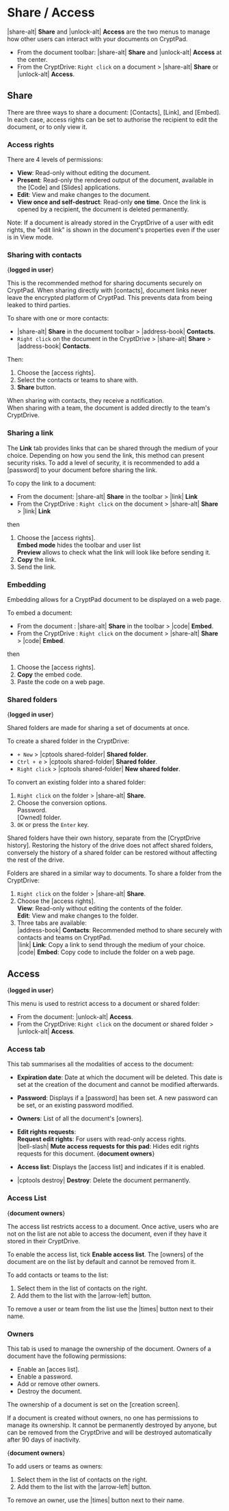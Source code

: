 
# Share / Access

|share-alt| **Share** and |unlock-alt| **Access** are the two menus to manage how other users can interact with your documents on CryptPad. 

- From the document toolbar: |share-alt| **Share** and |unlock-alt| **Access** at the center.
- From the CryptDrive: `Right click` on a document > 
|share-alt| **Share** or |unlock-alt| **Access**.

## Share 

There are three ways to share a document: [Contacts], [Link], and [Embed]. In each case, access rights can be set to authorise the recipient to edit the document, or to only view it. 

### Access rights

There are 4 levels of permissions: 

- **View**: Read-only without editing the document.
- **Present**: Read-only the rendered output of the document, available in the [Code] and [Slides] applications.
- **Edit**: View and make changes to the document. 
- **View once and self-destruct**: Read-only **one time**. Once the link is opened by a recipient, the document is deleted permanently. 

Note: If a document is already stored in the CryptDrive of a user with edit rights, the "edit link" is shown in the document's properties even if the user is in View mode.

### Sharing with contacts
{**logged in user**}

This is the recommended method for sharing documents securely on CryptPad. When sharing directly with [contacts], document links never leave the encrypted platform of CryptPad. This prevents data from being leaked to third parties. 

To share with one or more contacts: 

- |share-alt| **Share** in the document toolbar > |address-book| **Contacts**.
- `Right click` on the document in the CryptDrive > |share-alt| **Share** > |address-book| **Contacts**.

Then: 

1. Choose the [access rights].
2. Select the contacts or teams to share with. 
3. **Share** button.

When sharing with contacts, they receive a notification.  
When sharing with a team, the document is added directly to the team's CryptDrive. 

### Sharing a link 

The **Link** tab provides links that can be shared through the medium of your choice. Depending on how you send the link, this method can present security risks. To add a level of security, it is recommended to add a [password] to your document before sharing the link. 

To copy the link to a document: 

- From the document: |share-alt| **Share** in the toolbar  > |link| **Link**    
- From the CryptDrive : `Right click` on the document > |share-alt| **Share** > |link| **Link** 

then 

1. Choose the [access rights].  
**Embed mode** hides the toolbar and user list  
**Preview** allows to check what the link will look like before sending it. 
1. **Copy** the link.
2. Send the link. 

### Embedding

Embedding allows for a CryptPad document to be displayed on a web page. 

To embed a document: 

- From the document : |share-alt| **Share** in the toolbar > |code| **Embed**.
- From the CryptDrive : `Right click` on the document > |share-alt| **Share** > |code| **Embed**.

then

1. Choose the [access rights]. 
1. **Copy** the embed code. 
1. Paste the code on a web page. 

### Shared folders
{**logged in user**}

Shared folders are made for sharing a set of documents at once. 

To create a shared folder in the CryptDrive: 

- `+ New` > |cptools shared-folder| **Shared folder**.  
- `Ctrl + e` > |cptools shared-folder| **Shared folder**.  
- `Right click` > |cptools shared-folder| **New shared folder**.

To convert an existing folder into a shared folder: 

1. `Right click` on the folder > |share-alt| **Share**. 
1. Choose the conversion options.   
  Password.  
  [Owned] folder.
2. `OK` or press the `Enter` key.

<div class="note">
    Shared folders have their own history, separate from the [CryptDrive history]. Restoring the history of the drive does not affect shared folders, conversely the history of a shared folder can be restored without affecting the rest of the drive.
</div>

Folders are shared in a similar way to documents. To share a folder from the CryptDrive: 

1. `Right click` on the folder > |share-alt| **Share**. 
2. Choose the [access rights].  
  **View**: Read-only without editing the contents of the folder.  
  **Edit**: View and make changes to the folder. 
1. Three tabs are available:  
  |address-book| **Contacts**: Recommended method to share securely with contacts and teams on CryptPad.  
  |link| **Link**: Copy a link to send through the medium of your choice.  
  |code| **Embed**: Copy code to include the folder on a web page.


## Access
{**logged in user**}

This menu is used to restrict access to a document or shared folder: 

- From the document: |unlock-alt| **Access**.
- From the CryptDrive: `Right click` on the document or shared folder > |unlock-alt| **Access**.


### Access tab

This tab summarises all the modalities of access to the document: 

- **Expiration date**: Date at which the document will be deleted. This date is set at the creation of the document and cannot be modified afterwards. 

- **Password**: Displays if a [password] has been set. A new password can be set, or an existing password modified. 

- **Owners**: List of all the document's [owners].

- **Edit rights requests**:  
  **Request edit rights**: For users with read-only access rights.  
  |bell-slash| **Mute access requests for this pad**: Hides edit rights requests for this document. {**document owners**}
  
- **Access list**: Displays the [access list] and indicates if it is enabled. 

- |cptools destroy| **Destroy**: Delete the document permanently.


### Access List
{**document owners**}

The access list restricts access to a document. Once active, users who are not on the list are not able to access the document, even if they have it stored in their CryptDrive. 

To enable the access list, tick **Enable access list**. The [owners] of the document are on the list by default and cannot be removed from it. 

To add contacts or teams to the list: 

1. Select them in the list of contacts on the right.
1. Add them to the list with the |arrow-left| button.

To remove a user or team from the list use the |times| button next to their name.

### Owners

This tab is used to manage the ownership of the document. Owners of a document have the following permissions: 

- Enable an [acces list].
- Enable a password.
- Add or remove other owners. 
- Destroy the document. 

The ownership of a document is set on the [creation screen].

<div class="note">
  If a document is created without owners, no one has permissions to manage its ownership. It cannot be permanently destroyed by anyone, but can be removed from the CryptDrive and will be destroyed automatically after 90 days of inactivity.
</div>

{**document owners**}

To add users or teams as owners: 

1. Select them in the list of contacts on the right. 
2. Add them to the list with the |arrow-left| button.

To remove an owner, use the |times| button next to their name. 
